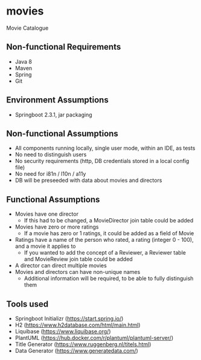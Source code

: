 # movies
Movie Catalogue

## Non-functional Requirements

* Java 8
* Maven
* Spring
* Git

## Environment Assumptions

* Springboot 2.3.1, jar packaging

## Non-functional Assumptions

* All components running locally, single user mode, within an IDE, as tests
* No need to distinguish users
* No security requirements (http, DB credentials stored in a local config file)
* No need for i81n / l10n / a11y
* DB will be preseeded with data about movies and directors

## Functional Assumptions

* Movies have one director
  * If this had to be changed, a MovieDirector join table could be added
* Movies have zero or more ratings
  * If a movie has zero or 1 ratings, it could be added as a field of Movie
* Ratings have a name of the person who rated, a rating (integer 0 - 100), and a movie it applies to
  * If you wanted to add the concept of a Reviewer, a Reviewer table and MovieReview join table could be added
* A director can direct multiple movies
* Movies and directors can have non-unique names
  * Additional information will be required, to be able to fully distinguish them

## Tools used

* Springboot Initializr (https://start.spring.io/)
* H2 (https://www.h2database.com/html/main.html)
* Liquibase (https://www.liquibase.org/)
* PlantUML (https://hub.docker.com/r/plantuml/plantuml-server/)
* Title Generator (https://www.ruggenberg.nl/titels.html)
* Data Generator (https://www.generatedata.com/)